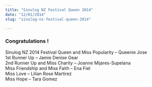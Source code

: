 ```yaml
---
title: "Sinulog NZ Festival Queen 2014"
date: "12/01/2014"
slug: "sinulog-nz-festival-queen-2014"

---
```


### Congratulations !  
Sinulog NZ 2014 Festival Queen and Miss Popularity – Queenie Jose  
1st Runner Up – Jamie Denise Gear  
2nd Runner Up and Miss Charity – Joanne Mijares-Supelana  
Miss Friendship and Miss Faith – Ena Fiel  
Miss Love – Lilian Rose Martirez  
Miss Hope – Tara Gomez